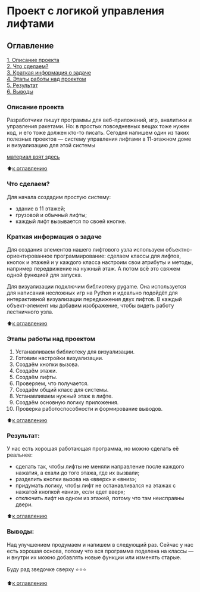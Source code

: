 # Проект с логикой управления лифтами

## Оглавление  
<a id = '0'></a>
<a href ="#1">1. Описание проекта</a><br>
<a href ="#2">2. Что сделаем?</a><br>
<a href ="#3">3. Краткая информация о задаче</a><br>
<a href ="#4">4. Этапы работы над проектом</a><br>
<a href ="#5">5. Результат</a><br>
<a href ="#6">6. Выводы</a><br>

### Описание проекта    
<a id = '1'></a>
Разработчики пишут программы для веб-приложений, игр, аналитики и управления ракетами. Но: в простых повседневных вещах тоже нужен код, и его тоже должен кто-то писать. Сегодня напишем один из таких полезных проектов — систему управления лифтами в 11-этажном доме и визуализацию для этой системы

[материал взят здесь](https://thecode.media/proekt-sozdayom-sistemu-upravleniya-liftami-na-python/)

:arrow_up:<a href ="#0">к оглавлению</a>


### Что сделаем?    
<a id = '2'></a>
Для начала создадим простую систему:

- здание в 11 этажей;
- грузовой и обычный лифты;
- каждый лифт вызывается по своей кнопке.

### Краткая информация о задаче
<a id = '3'></a>
Для создания элементов нашего лифтового узла используем объектно-ориентированное программирование: сделаем классы для лифтов, кнопок и этажей и у каждого класса настроим свои атрибуты и методы, например передвижение на нужный этаж. А потом всё это свяжем одной функцией для запуска.

Для визуализации подключим библиотеку pygame. Она используется для написания несложных игр на Python и идеально подойдёт для интерактивной визуализации передвижения двух лифтов. В каждый объект-элемент мы добавим изображение, чтобы видеть работу лестничного узла.

:arrow_up:<a href ="#0">к оглавлению</a>


### Этапы работы над проектом  
<a id = '4'></a>
1. Устанавливаем библиотеку для визуализации.
2. Готовим настройки визуализации.
3. Создаём кнопки вызова.
4. Создаём этажи.
5. Создаём лифты.
6. Проверяем, что получается.
7. Создаём общий класс для системы.
8. Устанавливаем нужный этаж в лифте.
9. Создаём основную логику приложения.
10. Проверка работоспособности и формирование выводов.

:arrow_up:<a href ="#0">к оглавлению</a>


### Результат:  
<a id = '5'></a>
У нас есть хорошая работающая программа, но можно сделать её реальнее:

- сделать так, чтобы лифты не меняли направление после каждого нажатия, а ехали до того этажа, где их вызвали;
- разделить кнопки вызова на «вверх» и «вниз»;
- придумать логику, чтобы лифт не останавливался на этажах с нажатой кнопкой «вниз», если едет вверх;
- отключить лифт на одном из этажей, потому что там неисправны двери.

:arrow_up:<a href ="#0">к оглавлению</a>


### Выводы:  
<a id = '6'></a>
Над улучшением продумаем и напишем в следующий раз. Сейчас у нас есть хорошая основа, потому что вся программа поделена на классы — и внутри их можно добавлять новые функции или изменять старые.

Буду рад зведочке сверху ⭐️⭐️⭐️

:arrow_up:<a href ="#0">к оглавлению</a>
